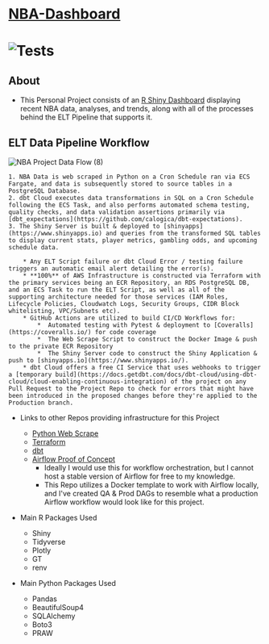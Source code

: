 # [NBA-Dashboard](https://jyablonski.shinyapps.io/nbadashboard)

# ![Tests](https://github.com/jyablonski/NBA-Dashboard/actions/workflows/deploy.yml/badge.svg)

## About
* This Personal Project consists of an [R Shiny Dashboard](https://jyablonski.shinyapps.io/nbadashboard) displaying recent NBA data, analyses, and trends, along with all of the processes behind the ELT Pipeline that supports it.

## ELT Data Pipeline Workflow

![NBA Project Data Flow (8)](https://user-images.githubusercontent.com/16946556/147164308-086806fe-4491-48c8-80db-07a1c837f3bc.jpg)

	1. NBA Data is web scraped in Python on a Cron Schedule ran via ECS Fargate, and data is subsequently stored to source tables in a PostgreSQL Database.
	2. dbt Cloud executes data transformations in SQL on a Cron Schedule following the ECS Task, and also performs automated schema testing, quality checks, and data validation assertions primarily via [dbt_expectations](https://github.com/calogica/dbt-expectations).
	3. The Shiny Server is built & deployed to [shinyapps](https://www.shinyapps.io) and queries from the transformed SQL tables to display current stats, player metrics, gambling odds, and upcoming schedule data.

		* Any ELT Script failure or dbt Cloud Error / testing failure triggers an automatic email alert detailing the error(s).
		* **100%** of AWS Infrastructure is constructed via Terraform with the primary services being an ECR Repository, an RDS PostgreSQL DB, and an ECS Task to run the ELT Script, as well as all of the supporting architecture needed for those services (IAM Roles, Lifecycle Policies, Cloudwatch Logs, Security Groups, CIDR Block whitelisting, VPC/Subnets etc).
		* GitHub Actions are utilized to build CI/CD Workflows for:
			*  Automated testing with Pytest & deployment to [Coveralls](https://coveralls.io/) for code coverage
			*  The Web Scrape Script to construct the Docker Image & push to the private ECR Repository
			*  The Shiny Server code to construct the Shiny Application & push to [shinyapps.io](https://www.shinyapps.io/).
        * dbt Cloud offers a free CI Service that uses webhooks to trigger a [temporary build](https://docs.getdbt.com/docs/dbt-cloud/using-dbt-cloud/cloud-enabling-continuous-integration) of the project on any Pull Request to the Project Repo to check for errors that might have been introduced in the proposed changes before they're applied to the Production branch.

  
* Links to other Repos providing infrastructure for this Project

	* [Python Web Scrape](https://github.com/jyablonski/python_docker)
	* [Terraform](https://github.com/jyablonski/aws_terraform/)
	* [dbt](https://github.com/jyablonski/nba_elt_dbt)
	* [Airflow Proof of Concept](https://github.com/jyablonski/nba_elt_airflow)
		* Ideally I would use this for workflow orchestration, but I cannot host a stable version of Airflow for free to my knowledge.
		* This Repo utilizes a Docker template to work with Airflow locally, and I've created QA & Prod DAGs to resemble what a production Airflow workflow would look like for this project.

  
* Main R Packages Used

	* Shiny
	* Tidyverse
	* Plotly
	* GT
	* renv

  
* Main Python Packages Used

	* Pandas
	* BeautifulSoup4
	* SQLAlchemy
	* Boto3
	* PRAW